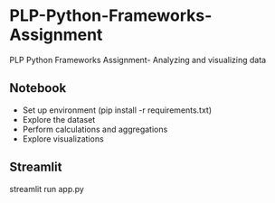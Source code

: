 # PLP-Python-Frameworks-Assignment
PLP Python Frameworks Assignment- Analyzing and visualizing data

## Notebook
- Set up environment (pip install -r requirements.txt)
- Explore the dataset
- Perform calculations and aggregations
- Explore visualizations

## Streamlit
streamlit run app.py
